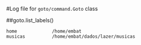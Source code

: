 #Log file for `goto/command.Goto` class


##goto.list_labels()

    home             /home/embat
    musicas          /home/embat/dados/lazer/musicas
